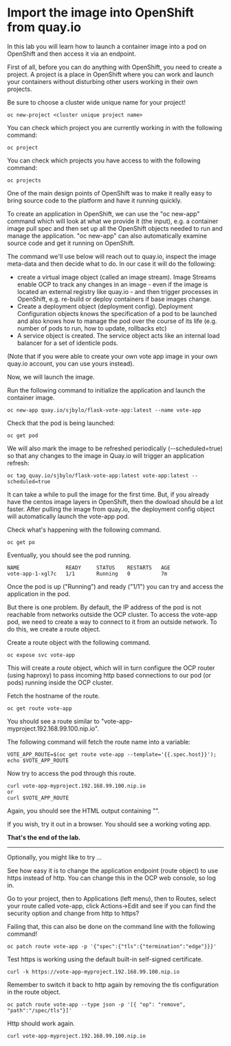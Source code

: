 # Import the image into OpenShift from quay.io 

In this lab you will learn how to launch a container image into a pod on OpenShift and then access it via an endpoint.

First of all, before you can do anything with OpenShift, you need to create a project.  A project is a place in OpenShift where you can work and launch your containers without disturbing other users working in their own projects. 

Be sure to choose a cluster wide unique name for your project!

```
oc new-project <cluster unique project name>
```

You can check which project you are currently working in with the following command:

```
oc project
```

You can check which projects you have access to with the following command:

```
oc projects
```

One of the main design points of OpenShift was to make it really easy to bring source code to the platform and have it running quickly. 

To create an application in OpenShift, we can use the "oc new-app" command which will look at what we provide it (the input), e.g. a container image pull spec and then set up all the OpenShift objects needed to run and manage the application. "oc new-app" can also automatically examine source code and get it running on OpenShift.

The command we'll use below will reach out to quay.io, inspect the image meta-data and then decide what to do. In our case it will do the following:
- create a virtual image object (called an image stream).  Image Streams enable OCP to track any changes in an image - even if the image is located an external registry like quay.io - and then trigger processes in OpenShift, e.g. re-build or deploy containers if base images change.
- Create a deployment object (deployment config).  Deployment Configuration objects knows the specification of a pod to be launched and also knows how to manage the pod over the course of its life (e.g. number of pods to run, how to update, rollbacks etc) 
- A service object is created.  The service object acts like an internal load balancer for a set of identicle pods. 

(Note that if you were able to create your own vote app image in your own quay.io account, you can use yours instead).

Now, we will launch the image. 

Run the following command to initialize the application and launch the container image.

```
oc new-app quay.io/sjbylo/flask-vote-app:latest --name vote-app 
```

Check that the pod is being launched:

```
oc get pod
```

We will also mark the image to be refreshed periodically (--scheduled=true) so that any changes to the image in Quay.io will trigger an application refresh:

```
oc tag quay.io/sjbylo/flask-vote-app:latest vote-app:latest --scheduled=true
```

It can take a while to pull the image for the first time.   But, if you already have the centos image layers in OpenShift, then the dowload should be a lot faster. 
After pulling the image from quay.io, the deployment config object will automatically launch the vote-app pod. 

Check what's happening with the following command.

```
oc get po
```

Eventually, you should see the pod running.

```
NAME               READY     STATUS    RESTARTS   AGE
vote-app-1-xgl7c   1/1       Running   0          7m
```

Once the pod is up ("Running") and ready ("1/1") you can try and access the application in the pod.

But there is one problem.  By default, the IP address of the pod is not reachable from networks outside the OCP cluster. To access the vote-app pod, we need to create a way to connect to it from an outside network.  To do this, we create a route object.  

Create a route object with the following command.

```
oc expose svc vote-app
```

This will create a _route_ object, which will in turn configure the OCP router (using haproxy) to pass incoming http based connections to our pod (or pods) running inside the OCP cluster. 

Fetch the hostname of the route.

```
oc get route vote-app 
```

You should see a route similar to "vote-app-myproject.192.168.99.100.nip.io".

The following command will fetch the route name into a variable:

```
VOTE_APP_ROUTE=$(oc get route vote-app --template='{{.spec.host}}'); echo $VOTE_APP_ROUTE
```

Now try to access the pod through this route.

```
curl vote-app-myproject.192.168.99.100.nip.io
or 
curl $VOTE_APP_ROUTE
```

Again, you should see the HTML output containing "<title>Favourite Linux distribution</title>". 

If you wish, try it out in a browser.  You should see a working voting app.

**That's the end of the lab.**

---
Optionally, you might like to try ...

See how easy it is to change the application endpoint (route object) to use https instead of http. 
You can change this in the OCP web console, so log in.

Go to your project, then to Applications (left menu), then to Routes, select your route called vote-app, click Actions->Edit and see if you can find the security option and change from http to https?

Failing that, this can also be done on the command line with the following command!

```
oc patch route vote-app -p '{"spec":{"tls":{"termination":"edge"}}}'
```

Test https is working using the default built-in self-signed certificate. 

```
curl -k https://vote-app-myproject.192.168.99.100.nip.io
```

Remember to switch it back to http again by removing the tls configuration in the route object.

```
oc patch route vote-app --type json -p '[{ "op": "remove", "path":"/spec/tls"}]'
```

Http should work again.

```
curl vote-app-myproject.192.168.99.100.nip.io
```

